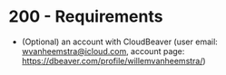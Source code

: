 # 200 - Requirements

- (Optional) an account with CloudBeaver (user email: wvanheemstra@icloud.com, account page: https://dbeaver.com/profile/willemvanheemstra/)

